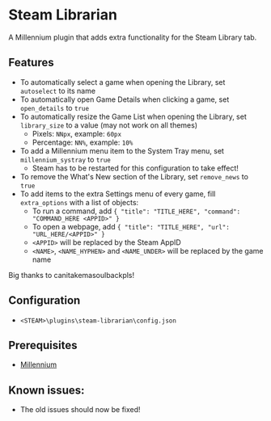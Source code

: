 # Steam Librarian

A Millennium plugin that adds extra functionality for the Steam Library tab.

## Features
- To automatically select a game when opening the Library, set `autoselect` to its name
- To automatically open Game Details when clicking a game, set `open_details` to `true`
- To automatically resize the Game List when opening the Library, set `library_size` to a value (may not work on all themes)
    - Pixels: `NNpx`, example: `60px`
    - Percentage: `NN%`, example: `10%`
- To add a Millennium menu item to the System Tray menu, set `millennium_systray` to `true`
    - Steam has to be restarted for this configuration to take effect!
- To remove the What's New section of the Library, set `remove_news` to `true`
- To add items to the extra Settings menu of every game, fill `extra_options` with a list of objects:
    - To run a command, add `{ "title": "TITLE_HERE", "command": "COMMAND_HERE <APPID>" }`
    - To open a webpage, add `{ "title": "TITLE_HERE", "url": "URL_HERE/<APPID>" }`
    - `<APPID>` will be replaced by the Steam AppID
    - `<NAME>`, `<NAME_HYPHEN>` and `<NAME_UNDER>` will be replaced by the game name

Big thanks to canitakemasoulbackpls!

## Configuration
- `<STEAM>\plugins\steam-librarian\config.json`

## Prerequisites
- [Millennium](https://steambrew.app/)

## Known issues:
- The old issues should now be fixed!